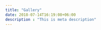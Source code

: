 ```yaml
---
title: "Gallery"
date: 2018-07-14T16:19:08+06:00
description : "This is meta description"
---
```


